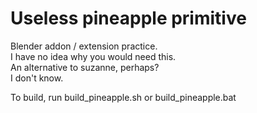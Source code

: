 # Useless pineapple primitive

Blender addon / extension practice.  
I have no idea why you would need this.  
An alternative to suzanne, perhaps?  
I don't know.  
  
To build, run build_pineapple.sh or build_pineapple.bat